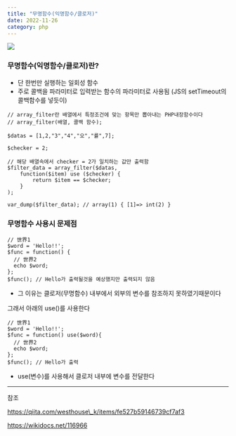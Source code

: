 ```yaml
---
title: "무명함수(익명함수/클로저)"
date: 2022-11-26
category: php
---
```


![](/storage/20221126010324221001.jpg)

### 무명함수(익명함수/클로저)란?

* 단 한번만 실행하는 일회성 함수
* 주로 콜백을 파라미터로 입력받는 함수의 파라미터로 사용됨 (JS의 setTimeout의 콜백함수를 넣듯이)

```
// array_filter란 배열에서 특정조건에 맞는 항목만 뽑아내는 PHP내장함수이다
// array_filter(배열, 콜백 함수);

$datas = [1,2,"3","4","오","률",7];

$checker = 2;

// 해당 배열속에서 checker = 2가 일치하는 값만 출력함
$filter_data = array_filter($datas, 
    function($item) use ($checker) {
        return $item == $checker;
    }
);
 
var_dump($filter_data); // array(1) { [1]=> int(2) }
```

### 무명함수 사용시 문제점

```
// 世界1
$word = 'Hello!!';
$func = function() {
  // 世界2
  echo $word;
};
$func(); // Hello가 출력될것을 예상했지만 출력되지 않음
```

* 그 이유는 클로저(무명함수) 내부에서 외부의 변수를 참조하지 못하였기때문이다

그래서 아래의 use()를 사용한다

```
// 世界1
$word = 'Hello!!';
$func = function() use($word){
  // 世界2
  echo $word;
};
$func(); // Hello가 출력
```

* use(변수)를 사용해서 클로저 내부에 변수를 전달한다

---

참조

https://qiita.com/westhouse\_k/items/fe527b59146739cf7af3

https://wikidocs.net/116966
